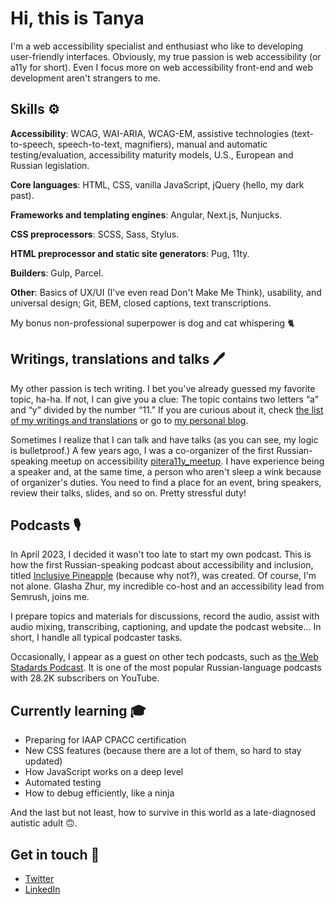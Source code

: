 # Hi, this is Tanya

I'm a web accessibility specialist and enthusiast who like to developing user-friendly interfaces. Obviously, my true passion is web accessibility (or a11y for short). Even I focus more on web accessibility front-end and web development aren't strangers to me.

## Skills ⚙️

**Accessibility**: WCAG, WAI-ARIA, WCAG-EM, assistive technologies (text-to-speech, speech-to-text, magnifiers), manual and automatic testing/evaluation, accessibility maturity models, U.S., European and Russian legislation.

**Core languages**: HTML, CSS, vanilla JavaScript, jQuery (hello, my dark past).

**Frameworks and templating engines**: Angular, Next.js, Nunjucks.

**CSS preprocessors**: SCSS, Sass, Stylus.

**HTML preprocessor and  static site generators**: Pug, 11ty.

**Builders**: Gulp, Parcel.

**Other**: Basics of UX/UI (I've even read Don't Make Me Think), usability, and universal design; Git, BEM, closed captions, text transcriptions.

My bonus non-professional superpower is dog and cat whispering 🐈

## Writings, translations and talks 🖊️

My other passion is tech writing. I bet you've already guessed my favorite topic, ha-ha. If not, I can give you a clue: The topic contains two letters “a” and “y” divided by the number “11.” If you are curious about it, check [the list of my writings and translations](https://github.com/TatianaFokina/my-articles-and-talks/blob/main/links-en.md) or go to [my personal blog](https://tatiana-fokina-blog.ru/en/).

Sometimes I realize that I can talk and have talks (as you can see, my logic is bulletproof.) A few years ago, I was a co-organizer of the first Russian-speaking meetup on accessibility [pitera11y_meetup](https://www.youtube.com/playlist?list=PLTdS5E3zupkGg0FoMoWB5FD2tlBrSWUQB). I have experience being a speaker and, at the same time, a person who aren't sleep a wink because of organizer's duties. You need to find a place for an event, bring speakers, review their talks, slides, and so on. Pretty stressful duty!

## Podcasts 🎙️

In April 2023, I decided it wasn't too late to start my own podcast. This is how the first Russian-speaking podcast about accessibility and inclusion, titled [Inclusive Pineapple](https://inclusivepineapple.github.io) (because why not?), was created. Of course, I'm not alone. Glasha Zhur, my incredible co-host and an accessibility lead from Semrush, joins me.

I prepare topics and materials for discussions, record the audio, assist with audio mixing, transcribing, captioning, and update the podcast website… In short, I handle all typical podcaster tasks.

Occasionally, I appear as a guest on other tech podcasts, such as [the Web Stadards Podcast](https://web-standards.ru/podcast/). It is one of the most popular Russian-language podcasts with 28.2K subscribers on YouTube.

## Currently learning 🎓

- Preparing for IAAP CPACC certification
- New CSS features (because there are a lot of them, so hard to stay updated)
- How JavaScript works on a deep level
- Automated testing
- How to debug efficiently, like a ninja

And the last but not least, how to survive in this world as a late-diagnosed autistic adult 🙃.

## Get in touch 🫰

- [Twitter](https://twitter.com/ta_fokina)
- [LinkedIn](https://www.linkedin.com/in/tatiana-fokina-frontend/)
